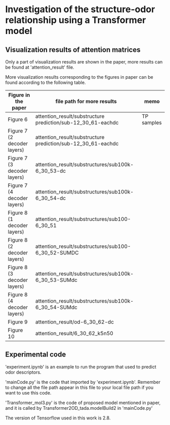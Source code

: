 # Investigation of the structure-odor relationship using a Transformer model

## Visualization results of attention matrices
Only a part of visualization results are shown in the paper, more results can be found at 'attention_result' file.

More visualization results corresponding to the figures in paper can be found according to the following table.

|Figure in the paper |file path for more results |memo|
|-|-|-|
|Figure 6|attention_result/substructure prediction/sub-12_30_61-eachdc | TP samples|
|Figure 7 (2 decoder layers)|attention_result/substructure prediction/sub-12_30_61-eachdc|
|Figure 7 (3 decoder layers)|attention_result/substructures/sub100k-6_30_53-dc|
|Figure 7 (4 decoder layers)|attention_result/substructures/sub100k-6_30_54-dc|
|Figure 8 (1 decoder layers)|attention_result/substructures/sub100-6_30_51|
|Figure 8 (2 decoder layers)|attention_result/substructures/sub100-6_30_52-SUMDC|
|Figure 8 (3 decoder layers)|attention_result/substructures/sub100k-6_30_53-SUMdc|
|Figure 8 (4 decoder layers)|attention_result/substructures/sub100k-6_30_54-SUMdc|
|Figure 9 |attention_result/od-6_30_62-dc|
|Figure 10|attention_result/6_30_62_k5n50|

## Experimental code
'experiment.ipynb' is an example to run the program that used to predict odor descriptors.

'mainCode.py' is the code that imported by 'experiment.ipynb'. Remember to change all the file path appear in this file to your local file path if you want to use this code.

'Transformer_mol3.py' is the code of proposed model mentioned in paper, and it is called by Transformer2OD_tada.modelBuild2 in 'mainCode.py'

The version of Tensorflow used in this work is 2.8.
